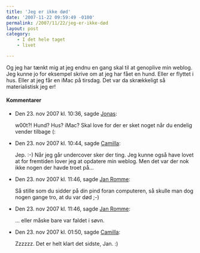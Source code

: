 ```yaml
---
title: 'Jeg er ikke død'
date: '2007-11-22 09:59:49 -0100'
permalink: /2007/11/22/jeg-er-ikke-død
layout: post
category:
    - I det hele taget
    - livet

---
```

Og jeg har tænkt mig at jeg endnu en gang skal til at genoplive min weblog. Jeg kunne jo for eksempel skrive om at jeg har fået en hund. Eller er flyttet i hus. Eller at jeg får en iMac på tirsdag. Det var da skrækkeligt så materialistisk jeg er!
<div class="vintage-comments">
<h4>Kommentarer </h4>
<ul class="vintage-comments-list"><li>
<p class="comment-meta">Den <time datetime="2007-11-23T10:36:54+01:00">23. nov 2007 kl.  10:36</time>, sagde <a href="http://blog.verture.net/">Jonas</a>:</p>
<p>w00t?! Hund? Hus? iMac? Skal love for der er sket noget når du endelig vender tilbage (:</p>
</li>

<li>
<p class="comment-meta">Den <time datetime="2007-11-23T10:44:33+01:00">23. nov 2007 kl.  10:44</time>, sagde <a href="http://">Camilla</a>:</p>
<p>Jep. :-) Når jeg går undercover sker der ting. Jeg kunne også have lovet at for fremtiden lover jeg at opdatere min weblog. Men det var der nok ikke nogen der havde troet på...</p>
</li>

<li>
<p class="comment-meta">Den <time datetime="2007-11-23T11:46:21+01:00">23. nov 2007 kl.  11:46</time>, sagde <a href="http://rommenet.dk">Jan Romme</a>:</p>
<p>Så stille som du sidder på din pind foran computeren, så skulle man dog nogen gange tro, at du var død ;-)</p>
</li>

<li>
<p class="comment-meta">Den <time datetime="2007-11-23T11:46:43+01:00">23. nov 2007 kl.  11:46</time>, sagde <a href="http://rommenet.dk">Jan Romme</a>:</p>
<p>... eller måske bare var faldet i søvn.</p>
</li>

<li>
<p class="comment-meta">Den <time datetime="2007-11-23T13:50:13+01:00">23. nov 2007 kl.  01:50</time>, sagde <a href="http://">Camilla</a>:</p>
<p>Zzzzzz. Det er helt klart det sidste, Jan. :)</p>
</li>
</ul>
</div>
